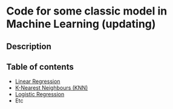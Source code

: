 # Code for some classic model in Machine Learning (updating)

## Description

## Table of contents
- [Linear Regression]()
- [K-Nearest Neighbours (KNN)]()
- [Logistic Regression]()
- Etc
